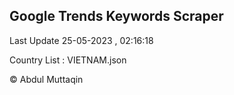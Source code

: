 

## Google Trends Keywords Scraper 
 
Last Update 25-05-2023 , 02:16:18

Country List :
VIETNAM.json



© Abdul Muttaqin 
